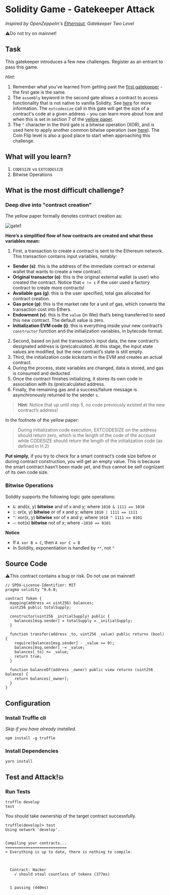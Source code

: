 # Solidity Game - Gatekeeper Attack

_Inspired by OpenZeppelin's [Ethernaut](https://ethernaut.openzeppelin.com), Gatekeeper Two Level_

⚠️Do not try on mainnet!

## Task

This gatekeeper introduces a few new challenges. Register as an entrant to pass this game.

_Hint:_

1. Remember what you've learned from getting past the [first gatekeeper](https://github.com/maAPPsDEV/gatekeeper-attack-one) - the first gate is the same.
2. The `assembly` keyword in the second gate allows a contract to access functionality that is not native to vanilla Solidity. See [here](http://solidity.readthedocs.io/en/v0.4.23/assembly.html) for more information. The `extcodesize` call in this gate will get the size of a contract's code at a given address - you can learn more about how and when this is set in section 7 of the [yellow paper](https://ethereum.github.io/yellowpaper/paper.pdf).
3. The `^` character in the third gate is a bitwise operation (XOR), and is used here to apply another common bitwise operation (see [here](http://solidity.readthedocs.io/en/v0.4.23/miscellaneous.html#cheatsheet)). The Coin Flip level is also a good place to start when approaching this challenge.


## What will you learn?

1. `CODESIZE` vs `EXTCODESIZE`
2. Bitwise Operations

## What is the most difficult challenge?

### Deep dive into "contract creation"

The yellow paper formally denotes contract creation as:

![gate1](https://user-images.githubusercontent.com/78368735/124302281-ff1cfb00-db2e-11eb-97f6-4d8bdd004d5c.png)

**Here’s a simplified flow of how contracts are created and what these variables mean:**

1. First, a transaction to create a contract is sent to the Ethereum network. This transaction contains input variables, notably:

- **Sender (s)**: this is the address of the immediate contract or external wallet that wants to create a new contract.
- **Original transactor (o)**: this is the original external wallet (a user) who created the contract. Notice that `o != s` if the user used a factory contract to create more contracts!
- **Available gas (g)**: this is the user specified, total gas allocated for contract creation.
- **Gas price (p)**: this is the market rate for a unit of gas, which converts the transaction cost into Ethers.
- **Endowment (v)**: this is the `value` (in Wei) that’s being transferred to seed this new contract. The default value is zero.
- **Initialization EVM code (i)**: this is everything inside your new contract’s `constructor` function and the initialization variables, in bytecode format.

2. Second, based on just the transaction’s input data, the new contract’s designated address is (pre)calculated. At this stage, the input state values are modified, but the new contract’s state is still empty.
3. Third, the initialization code kickstarts in the EVM and creates an actual contract.
4. During the process, state variables are changed, data is stored, and gas is consumed and deducted.
5. Once the contract finishes initializing, it stores its own code in association with its (pre)calculated address.
6. Finally, the remaining gas and a success/failure message is asynchronously returned to the sender `s`.

> **Hint**: Notice that up until step 5, no code previously existed at the new contract’s address!

In the footnote of the yellow paper:

> During initialization code execution, EXTCODESIZE on the address should return zero, which is the length of the code of the account while CODESIZE should return the length of the initialization code (as defined in H.2)

**Put simply**, if you try to check for a smart contract’s code size before or during contract construction, you will get an empty value. This is because the smart contract hasn’t been made yet, and thus cannot be self cognizant of its own code size.

### Bitwise Operations

Solidity supports the following logic gate operations:

- `&`: and(x, y) **bitwise** and of x and y; where `1010 & 1111 == 1010`
- `|`: or(x, y) **bitwise** or of x and y; where `1010 | 1111 == 1111`
- `^`: xor(x, y) **bitwise** xor of x and y; where `1010 ^ 1111 == 0101`
- `~`: not(x) **bitwise** not of x; where `~1010 == 0101`

**Notice**

- If `A xor B = C`, then `A xor C = B`
- In Solidity, exponentiation is handled by `**`, not `^`

## Source Code

⚠️This contract contains a bug or risk. Do not use on mainnet!

```solidity
// SPDX-License-Identifier: MIT
pragma solidity ^0.6.0;

contract Token {
  mapping(address => uint256) balances;
  uint256 public totalSupply;

  constructor(uint256 _initialSupply) public {
    balances[msg.sender] = totalSupply = _initialSupply;
  }

  function transfer(address _to, uint256 _value) public returns (bool) {
    require(balances[msg.sender] - _value >= 0);
    balances[msg.sender] -= _value;
    balances[_to] += _value;
    return true;
  }

  function balanceOf(address _owner) public view returns (uint256 balance) {
    return balances[_owner];
  }
}

```

## Configuration

### Install Truffle cli

_Skip if you have already installed._

```
npm install -g truffle
```

### Install Dependencies

```
yarn install
```

## Test and Attack!💥

### Run Tests

```
truffle develop
test
```

You should take ownership of the target contract successfully.

```
truffle(develop)> test
Using network 'develop'.


Compiling your contracts...
===========================
> Everything is up to date, there is nothing to compile.



  Contract: Hacker
    √ should steal countless of tokens (377ms)


  1 passing (440ms)

```
